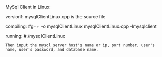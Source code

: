 MySql Client in Linux:

version1: mysqlClientLinux.cpp is the source file

compiling:
    #g++ -o mysqlClientLinux mysqlClientLinux.cpp -lmysqlclient

running:
    #./mysqlClientLinux

    Then input the mysql server host's name or ip, port number, user's name, user's password, and database name.
